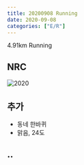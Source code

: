 ```yaml
---
title: 20200908 Running 
date: 2020-09-08
categories: ["E/R"]
---
```


4.91km Running 

## NRC

![2020](/img/20200908.jpg)

## 추가

*   동네 한바퀴
*   맑음, 24도

## ..


